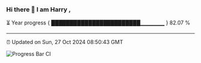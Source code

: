 ### Hi there 👋 I am Harry , 

⏳ Year progress { ████████████████████████▁▁▁▁▁▁ } 82.07 %

---

⏰ Updated on Sun, 27 Oct 2024 08:50:43 GMT

![Progress Bar CI](https://github.com/duykhang68/duykhang68/workflows/Progress%20Bar%20CI/badge.svg)
